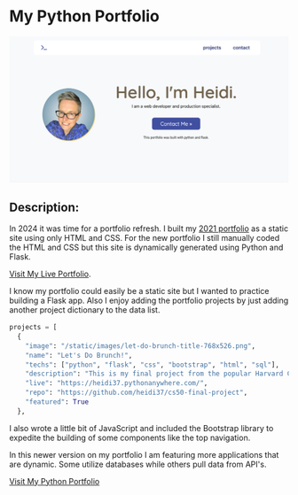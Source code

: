 # My Python Portfolio

<img src="./static/images/screenshot.png" alt="screenshot of web development portfolio built with Python" />

## Description:

In 2024 it was time for a portfolio refresh. I built my [2021 portfolio](https://heidifryzell.com/heidi-2021-portfolio/) as a static site using only HTML and CSS. For the new portfolio I still manually coded the HTML and CSS but this site is dynamically generated using Python and Flask. 

[Visit My Live Portfolio](https://heidis-python-portfolio.onrender.com/).

I know my portfolio could easily be a static site but I wanted to practice building a Flask app. Also I enjoy adding the portfolio projects by just adding another project dictionary to the data list.

```python
projects = [
  {
    "image": "/static/images/let-do-brunch-title-768x526.png",
    "name": "Let's Do Brunch!",
    "techs": ["python", "flask", "css", "bootstrap", "html", "sql"],
    "description": "This is my final project from the popular Harvard CS50 course taught by David Malan. It is a full stack app with sqlite database. The app allows users to plan a brunch and hopefully prevent too many people from bringing doughnuts.",
    "live": "https://heidi37.pythonanywhere.com/",
    "repo": "https://github.com/heidi37/cs50-final-project",
    "featured": True
  },
```


I also wrote a little bit of JavaScript and included the Bootstrap library to expedite the building of some components like the top navigation.

In this newer version on my portfolio I am featuring more applications that are dynamic. Some utilize databases while others pull data from API's.

[Visit My Python Portfolio](https://heidis-python-portfolio.onrender.com/)
